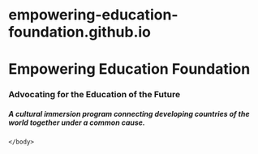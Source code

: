 # empowering-education-foundation.github.io
<!DOCTYPE html>
<html>
	<head>
		<!-- Stylesheet -->
	</head>
	<body>
		<h1> Empowering Education Foundation </h1>
		<h3> Advocating for the Education of the Future </h3>
		<h5> A cultural immersion program connecting developing countries of the world together under a common cause. </h5>
		
	</body>
</html>
